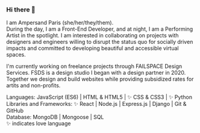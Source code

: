 ### Hi there 👋

I am Ampersand Paris (she/her/they/them).
<br>
During the day, I am a Front-End Developer, and at night, I am a Performing Artist in the spotlight. I am interested in collaborating on projects with designers and engineers willing to disrupt the status quo for socially driven impacts and committed to developing beautiful and accessible virtual spaces. 

I'm currently working on freelance projects through FAILSPACE Design Services. FSDS is a design studio I began with a design partner in 2020. Together we design and build websites while providing subsidized rates for artits and non-profits.  

Languages: JavaScript (ES6) | HTML & HTML5 | ✨ CSS & CSS3 | ✨ Python
<br>
Libraries and Frameworks: ✨ React | Node.js | Express.js | Django | Git & GitHub
<br>
Database: MongoDB | Mongoose |  SQL
<br>
✨ indicates love language
